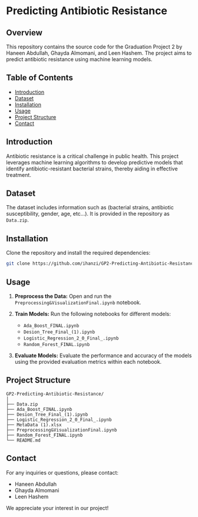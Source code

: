 # Predicting Antibiotic Resistance

## Overview

This repository contains the source code for the Graduation Project 2 by Haneen Abdullah, Ghayda Almomani, and Leen Hashem. The project aims to predict antibiotic resistance using  machine learning models.

## Table of Contents

- [Introduction](#introduction)
- [Dataset](#dataset)
- [Installation](#installation)
- [Usage](#usage)
- [Project Structure](#project-structure)
- [Contact](#contact)

## Introduction

Antibiotic resistance is a critical challenge in public health. This project leverages machine learning algorithms to develop predictive models that identify antibiotic-resistant bacterial strains, thereby aiding in effective treatment.

## Dataset

The dataset includes information such as (bacterial strains, antibiotic susceptibility, gender, age, etc...). It is provided in the repository as `Data.zip`.

## Installation

Clone the repository and install the required dependencies:

```bash
git clone https://github.com/ihanzi/GP2-Predicting-Antibiotic-Resistance.git
```

## Usage

1. **Preprocess the Data:**
   Open and run the `Preprocessing&VisualizationFinal.ipynb` notebook.

2. **Train Models:**
   Run the following notebooks for different models:
   - `Ada_Boost_FINAL.ipynb`
   - `Desion_Tree_Final_(1).ipynb`
   - `Logistic_Regression_2_0_Final_.ipynb`
   - `Random_Forest_FINAL.ipynb`

3. **Evaluate Models:**
   Evaluate the performance and accuracy of the models using the provided evaluation metrics within each notebook.

## Project Structure

```
GP2-Predicting-Antibiotic-Resistance/
│
├── Data.zip
├── Ada_Boost_FINAL.ipynb
├── Desion_Tree_Final_(1).ipynb
├── Logistic_Regression_2_0_Final_.ipynb
├── MetaData (1).xlsx
├── Preprocessing&VisualizationFinal.ipynb
├── Random_Forest_FINAL.ipynb
└── README.md
```

## Contact

For any inquiries or questions, please contact:

- Haneen Abdullah
- Ghayda Almomani
- Leen Hashem

We appreciate your interest in our project!
